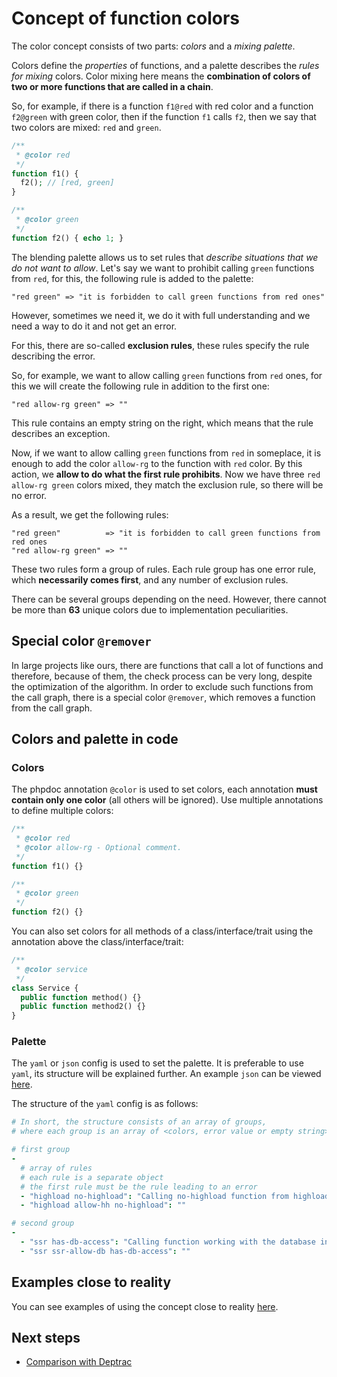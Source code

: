 # Concept of function colors

The color concept consists of two parts: *colors* and a *mixing palette*.

Colors define the *properties* of functions, and a palette describes the *rules for mixing* colors. Color mixing here
means the **combination of colors of two or more functions that are called in a chain**.

So, for example, if there is a function `f1@red` with red color and a function `f2@green` with green color, then if the
function `f1` calls `f2`, then we say that two colors are mixed: `red` and `green`.

```php
/**
 * @color red
 */
function f1() { 
  f2(); // [red, green]
}

/**
 * @color green
 */
function f2() { echo 1; }
```

The blending palette allows us to set rules that *describe situations that we do not want to allow*. Let's say we want
to prohibit calling `green` functions from `red`, for this, the following rule is added to the palette:

```
"red green" => "it is forbidden to call green functions from red ones"
```

However, sometimes we need it, we do it with full understanding and we need a way to do it and not get an error.

For this, there are so-called **exclusion rules**, these rules specify the rule describing the error.

So, for example, we want to allow calling `green` functions from `red` ones, for this we will create the following rule
in addition to the first one:

```
"red allow-rg green" => ""
```

This rule contains an empty string on the right, which means that the rule describes an exception.

Now, if we want to allow calling `green` functions from `red` in someplace, it is enough to add the color `allow-rg` to
the function with `red` color. By this action, we **allow to do what the first rule prohibits**. Now we have
three `red allow-rg green` colors mixed, they match the exclusion rule, so there will be no error.

As a result, we get the following rules:

```
"red green"          => "it is forbidden to call green functions from red ones
"red allow-rg green" => ""
```

These two rules form a group of rules. Each rule group has one error rule, which **necessarily comes first**, and any
number of exclusion rules.

There can be several groups depending on the need. However, there cannot be more than **63** unique colors due to
implementation peculiarities.

## Special color `@remover`

In large projects like ours, there are functions that call a lot of functions and therefore, because of them, the check process can be very long, despite the optimization of the algorithm. In order to exclude such functions from the call graph, there is a special color `@remover`, which removes a function from the call graph.

## Colors and palette in code

### Colors

The phpdoc annotation `@color` is used to set colors, each annotation **must contain only one color** (all others will be ignored). Use multiple annotations to define multiple colors:

```php
/** 
 * @color red 
 * @color allow-rg - Optional comment.
 */
function f1() {}

/** 
 * @color green 
 */
function f2() {}
```

You can also set colors for all methods of a class/interface/trait using the annotation above the class/interface/trait:

```php
/**
 * @color service
 */
class Service {
  public function method() {}
  public function method2() {}
}
```

### Palette

The `yaml` or `json` config is used to set the palette. It is preferable to use `yaml`, its structure will be explained further. An example `json` can be viewed [here](https://github.com/vkcom/nocolor/blob/master/palette.json).

The structure of the `yaml` config is as follows:

```yaml
# In short, the structure consists of an array of groups, 
# where each group is an array of <colors, error value or empty string> objects.

# first group
-
  # array of rules
  # each rule is a separate object
  # the first rule must be the rule leading to an error
  - "highload no-highload": "Calling no-highload function from highload function"
  - "highload allow-hh no-highload": ""

# second group
-
  - "ssr has-db-access": "Calling function working with the database in the server side rendering function"
  - "ssr ssr-allow-db has-db-access": ""
```

## Examples close to reality

You can see examples of using the concept close to reality [here](https://github.com/vkcom/nocolor/blob/master/docs/examples_close_to_reality.md).

## Next steps

- [Comparison with Deptrac](https://github.com/vkcom/nocolor/blob/master/docs/nocolor_vs_deptrac.md)